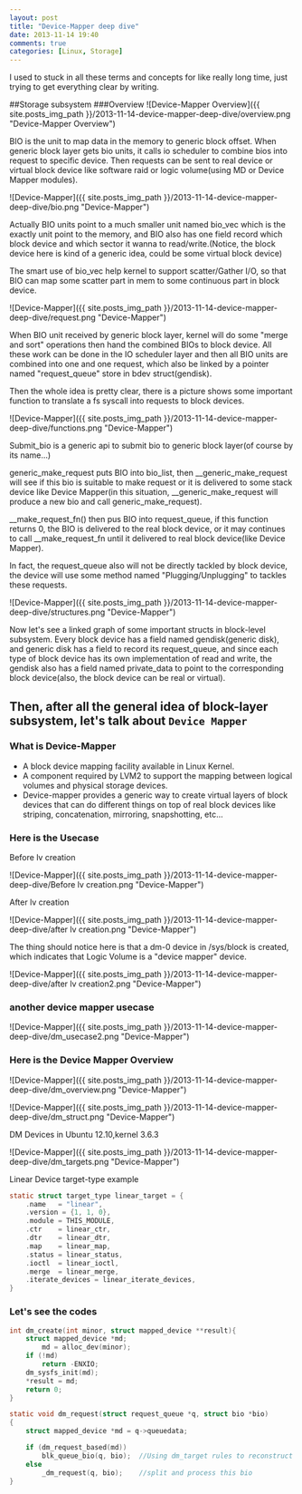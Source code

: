 ```yaml
---
layout: post
title: "Device-Mapper deep dive"
date: 2013-11-14 19:40
comments: true
categories: [Linux, Storage]
---
```

I used to stuck in all these terms and concepts for like really long time, just trying to get everything clear by writing.

##Storage subsystem
###Overview
![Device-Mapper Overview]({{ site.posts_img_path }}/2013-11-14-device-mapper-deep-dive/overview.png "Device-Mapper Overview")

BIO is the unit to map data in the memory to generic block offset.
When generic block layer gets bio units, it calls io scheduler to combine bios into request to specific device.
Then requests can be sent to real device or virtual block device like software raid or logic volume(using MD or Device Mapper modules).

![Device-Mapper]({{ site.posts_img_path }}/2013-11-14-device-mapper-deep-dive/bio.png "Device-Mapper")

Actually BIO units point to a much smaller unit named bio_vec which is the exactly unit point to the memory, and BIO also has one field record which block device and which sector it wanna to read/write.(Notice, the block device here is kind of a generic idea, could be some virtual block device)

The smart use of bio_vec help kernel to support scatter/Gather I/O, so that BIO can map some scatter part in mem to some continuous part in block device.

![Device-Mapper]({{ site.posts_img_path }}/2013-11-14-device-mapper-deep-dive/request.png "Device-Mapper")

When BIO unit received by generic block layer, kernel will do some "merge and sort" operations then hand the combined BIOs to block device. All these work can be done in the IO scheduler layer and then all BIO units are combined into one and one request, which also be linked by a pointer named "request_queue" store in bdev struct(gendisk).

Then the whole idea is pretty clear, there is a picture shows some important function to translate a fs syscall into requests to block devices.

![Device-Mapper]({{ site.posts_img_path }}/2013-11-14-device-mapper-deep-dive/functions.png "Device-Mapper")

Submit_bio is a generic api to submit bio to generic block layer(of course by its name...) 

generic_make_request puts BIO into bio_list, then \__generic_make_request will see if this bio is suitable to make request or it is delivered to some stack device like Device Mapper(in this situation, __generic_make_request will produce a new bio and call generic_make_request).

\__make_request_fn() then pus BIO into request_queue, if this function returns 0, the BIO is delivered to the real block device, or it may continues to call __make_request_fn until it delivered to real block device(like Device Mapper).

In fact, the request_queue also will not be directly tackled by block device, the device will use some method named "Plugging/Unplugging" to tackles these requests. 

![Device-Mapper]({{ site.posts_img_path }}/2013-11-14-device-mapper-deep-dive/structures.png "Device-Mapper")

Now let's see a linked graph of some important structs in block-level subsystem. Every block device has a field named gendisk(generic disk), and generic disk has a field to record its request_queue, and since each type of block device has its own implementation of read and write, the gendisk also has a field named private_data to point to the corresponding block device(also, the block device can be real or virtual).


## Then, after all the general idea of block-layer subsystem, let's talk about <code>Device Mapper</code>

### What is Device-Mapper
* A block device mapping facility available in Linux Kernel.
* A component required by LVM2 to support the mapping between logical volumes and physical storage devices.
* Device-mapper provides a generic way to create virtual layers of block devices that can do different things on top of real block devices like striping, concatenation, mirroring, snapshotting, etc...

### Here is the Usecase

Before lv creation

![Device-Mapper]({{ site.posts_img_path }}/2013-11-14-device-mapper-deep-dive/Before lv creation.png "Device-Mapper")

After lv creation

![Device-Mapper]({{ site.posts_img_path }}/2013-11-14-device-mapper-deep-dive/after lv creation.png "Device-Mapper")

The thing should notice here is that a dm-0 device in /sys/block is created, which indicates that Logic Volume is a "device mapper" device.

![Device-Mapper]({{ site.posts_img_path }}/2013-11-14-device-mapper-deep-dive/after lv creation2.png "Device-Mapper")

### another device mapper usecase

![Device-Mapper]({{ site.posts_img_path }}/2013-11-14-device-mapper-deep-dive/dm_usecase2.png "Device-Mapper")

### Here is the Device Mapper Overview

![Device-Mapper]({{ site.posts_img_path }}/2013-11-14-device-mapper-deep-dive/dm_overview.png "Device-Mapper")

![Device-Mapper]({{ site.posts_img_path }}/2013-11-14-device-mapper-deep-dive/dm_struct.png "Device-Mapper")

DM Devices in Ubuntu 12.10,kernel 3.6.3

![Device-Mapper]({{ site.posts_img_path }}/2013-11-14-device-mapper-deep-dive/dm_targets.png "Device-Mapper")

Linear Device target-type example

``` c linear-device-struct
static struct target_type linear_target = {   
	.name   = "linear",   
	.version = {1, 1, 0},   
	.module = THIS_MODULE,   
	.ctr    = linear_ctr,   
	.dtr    = linear_dtr,   
	.map    = linear_map,   
	.status = linear_status,   
	.ioctl  = linear_ioctl,   
	.merge  = linear_merge,   
	.iterate_devices = linear_iterate_devices,
}
```

### Let's see the codes

``` c How DM handle the device creation command?
int dm_create(int minor, struct mapped_device **result){
   	struct mapped_device *md;
    	md = alloc_dev(minor);   	
	if (!md)       		
		return -ENXIO;   	
	dm_sysfs_init(md);   	
	*result = md;   	
	return 0;
}
```

``` c How DM handle the read/write command? 
static void dm_request(struct request_queue *q, struct bio *bio)
{
	struct mapped_device *md = q->queuedata;

	if (dm_request_based(md))
		blk_queue_bio(q, bio);  //Using dm_target rules to reconstruct the bio
	else
		_dm_request(q, bio);    //split and process this bio
}
```
